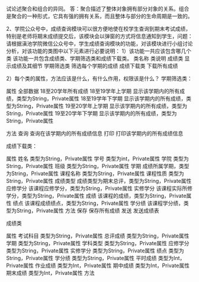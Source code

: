 试论述聚合和组合的异同。
答：聚合描述了整体对象拥有部分对象的关系。组合是聚合的一种形式，它具有强的拥有关系，而且整体与部分的生命周期是一致的。

2、学院公众号中，成绩查询模块可以很方便地使在校学生查询到期末考试成绩，特别是老师将期末成绩提交后，该模块会以弹窗的方式将信息通知到学生，问题：请根据滇池学院微信公众号中，学生成绩查询模块的功能，对该模块进行小组讨论分析，对该功能的类图中以下元素进行必要说明：
1）该功能一共应该包含哪几个类
该功能一共包含成绩类、学期筛选类和成绩下载类。
类名称	类说明
成绩类	显示成绩及其细节
学期筛选类	筛选每个学期的成绩
成绩下载类	下载所有成绩

2）每个类的属性，方法应该是什么，有什么作用，权限该是什么？
学期筛选类：




属性	全部数据	18至20学年所有成绩
	18至19学年上学期	显示该学期内的所有成绩，类型为String，Private属性
	18至19学年下学期	显示该学期内的所有成绩，类型为String，Private属性
	19至20学年上学期	显示该学期内的所有成绩，类型为String，Private属性
	19至20学年下学期	显示该学期内的所有成绩，类型为String，Private属性

方法	查询	查询在该学期内的所有成绩信息
	打印	打印该学期内的所有成绩信息

成绩下载类：











属性	姓名	类型为String，Private属性
	学号	类型为int，Private属性
	学院	类型为String，Private属性
	班级	类型为String，Private属性
	学期	成绩所属学期，类型为String，Private属性
	课程名称	类型为String，Private属性
	课程性质	类型为String，Private属性
	成绩类型	成绩类型为期末总评，类型为String，Private属性
	应修学分	该课程应修学分，类型为String，Private属性
	实修学分	该课程实际所修学分，类型为String，Private属性
	成绩	该课程的成绩，类型为String，Private属性
	绩点	该课程成绩绩点，类型为String，Private属性
	学分绩	该课程学分绩，类型为String，Private属性
方法	保存	保存所有成绩
	发送	发送成绩表

成绩类










属性	考试科目	类型为String，Private属性
	总评成绩	类型为String，Private属性
	学期	类型为String，Private属性
	学科类型	类型为String，Private属性
	应修学分	类型为String，Private属性
	实修学分	类型为String，Private属性
	绩点	类型为String，Private属性
	学分绩	类型为String，Private属性
	平时成绩	类型为Int，Private属性
	作业成绩	类型为Int，Private属性
	期中成绩	类型为Int，Private属性
	期末成绩	类型为Int，Private属性
方法		
